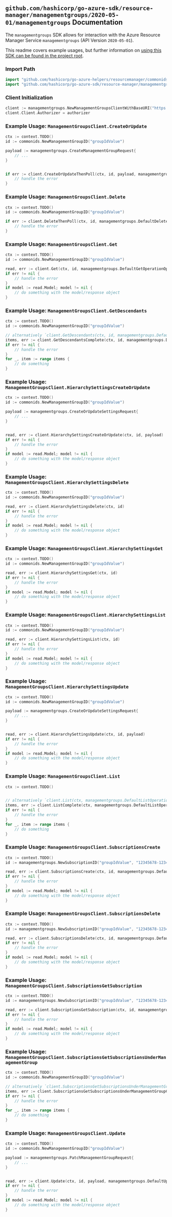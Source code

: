 
## `github.com/hashicorp/go-azure-sdk/resource-manager/managementgroups/2020-05-01/managementgroups` Documentation

The `managementgroups` SDK allows for interaction with the Azure Resource Manager Service `managementgroups` (API Version `2020-05-01`).

This readme covers example usages, but further information on [using this SDK can be found in the project root](https://github.com/hashicorp/go-azure-sdk/tree/main/docs).

### Import Path

```go
import "github.com/hashicorp/go-azure-helpers/resourcemanager/commonids"
import "github.com/hashicorp/go-azure-sdk/resource-manager/managementgroups/2020-05-01/managementgroups"
```


### Client Initialization

```go
client := managementgroups.NewManagementGroupsClientWithBaseURI("https://management.azure.com")
client.Client.Authorizer = authorizer
```


### Example Usage: `ManagementGroupsClient.CreateOrUpdate`

```go
ctx := context.TODO()
id := commonids.NewManagementGroupID("groupIdValue")

payload := managementgroups.CreateManagementGroupRequest{
	// ...
}


if err := client.CreateOrUpdateThenPoll(ctx, id, payload, managementgroups.DefaultCreateOrUpdateOperationOptions()); err != nil {
	// handle the error
}
```


### Example Usage: `ManagementGroupsClient.Delete`

```go
ctx := context.TODO()
id := commonids.NewManagementGroupID("groupIdValue")

if err := client.DeleteThenPoll(ctx, id, managementgroups.DefaultDeleteOperationOptions()); err != nil {
	// handle the error
}
```


### Example Usage: `ManagementGroupsClient.Get`

```go
ctx := context.TODO()
id := commonids.NewManagementGroupID("groupIdValue")

read, err := client.Get(ctx, id, managementgroups.DefaultGetOperationOptions())
if err != nil {
	// handle the error
}
if model := read.Model; model != nil {
	// do something with the model/response object
}
```


### Example Usage: `ManagementGroupsClient.GetDescendants`

```go
ctx := context.TODO()
id := commonids.NewManagementGroupID("groupIdValue")

// alternatively `client.GetDescendants(ctx, id, managementgroups.DefaultGetDescendantsOperationOptions())` can be used to do batched pagination
items, err := client.GetDescendantsComplete(ctx, id, managementgroups.DefaultGetDescendantsOperationOptions())
if err != nil {
	// handle the error
}
for _, item := range items {
	// do something
}
```


### Example Usage: `ManagementGroupsClient.HierarchySettingsCreateOrUpdate`

```go
ctx := context.TODO()
id := commonids.NewManagementGroupID("groupIdValue")

payload := managementgroups.CreateOrUpdateSettingsRequest{
	// ...
}


read, err := client.HierarchySettingsCreateOrUpdate(ctx, id, payload)
if err != nil {
	// handle the error
}
if model := read.Model; model != nil {
	// do something with the model/response object
}
```


### Example Usage: `ManagementGroupsClient.HierarchySettingsDelete`

```go
ctx := context.TODO()
id := commonids.NewManagementGroupID("groupIdValue")

read, err := client.HierarchySettingsDelete(ctx, id)
if err != nil {
	// handle the error
}
if model := read.Model; model != nil {
	// do something with the model/response object
}
```


### Example Usage: `ManagementGroupsClient.HierarchySettingsGet`

```go
ctx := context.TODO()
id := commonids.NewManagementGroupID("groupIdValue")

read, err := client.HierarchySettingsGet(ctx, id)
if err != nil {
	// handle the error
}
if model := read.Model; model != nil {
	// do something with the model/response object
}
```


### Example Usage: `ManagementGroupsClient.HierarchySettingsList`

```go
ctx := context.TODO()
id := commonids.NewManagementGroupID("groupIdValue")

read, err := client.HierarchySettingsList(ctx, id)
if err != nil {
	// handle the error
}
if model := read.Model; model != nil {
	// do something with the model/response object
}
```


### Example Usage: `ManagementGroupsClient.HierarchySettingsUpdate`

```go
ctx := context.TODO()
id := commonids.NewManagementGroupID("groupIdValue")

payload := managementgroups.CreateOrUpdateSettingsRequest{
	// ...
}


read, err := client.HierarchySettingsUpdate(ctx, id, payload)
if err != nil {
	// handle the error
}
if model := read.Model; model != nil {
	// do something with the model/response object
}
```


### Example Usage: `ManagementGroupsClient.List`

```go
ctx := context.TODO()


// alternatively `client.List(ctx, managementgroups.DefaultListOperationOptions())` can be used to do batched pagination
items, err := client.ListComplete(ctx, managementgroups.DefaultListOperationOptions())
if err != nil {
	// handle the error
}
for _, item := range items {
	// do something
}
```


### Example Usage: `ManagementGroupsClient.SubscriptionsCreate`

```go
ctx := context.TODO()
id := managementgroups.NewSubscriptionID("groupIdValue", "12345678-1234-9876-4563-123456789012")

read, err := client.SubscriptionsCreate(ctx, id, managementgroups.DefaultSubscriptionsCreateOperationOptions())
if err != nil {
	// handle the error
}
if model := read.Model; model != nil {
	// do something with the model/response object
}
```


### Example Usage: `ManagementGroupsClient.SubscriptionsDelete`

```go
ctx := context.TODO()
id := managementgroups.NewSubscriptionID("groupIdValue", "12345678-1234-9876-4563-123456789012")

read, err := client.SubscriptionsDelete(ctx, id, managementgroups.DefaultSubscriptionsDeleteOperationOptions())
if err != nil {
	// handle the error
}
if model := read.Model; model != nil {
	// do something with the model/response object
}
```


### Example Usage: `ManagementGroupsClient.SubscriptionsGetSubscription`

```go
ctx := context.TODO()
id := managementgroups.NewSubscriptionID("groupIdValue", "12345678-1234-9876-4563-123456789012")

read, err := client.SubscriptionsGetSubscription(ctx, id, managementgroups.DefaultSubscriptionsGetSubscriptionOperationOptions())
if err != nil {
	// handle the error
}
if model := read.Model; model != nil {
	// do something with the model/response object
}
```


### Example Usage: `ManagementGroupsClient.SubscriptionsGetSubscriptionsUnderManagementGroup`

```go
ctx := context.TODO()
id := commonids.NewManagementGroupID("groupIdValue")

// alternatively `client.SubscriptionsGetSubscriptionsUnderManagementGroup(ctx, id)` can be used to do batched pagination
items, err := client.SubscriptionsGetSubscriptionsUnderManagementGroupComplete(ctx, id)
if err != nil {
	// handle the error
}
for _, item := range items {
	// do something
}
```


### Example Usage: `ManagementGroupsClient.Update`

```go
ctx := context.TODO()
id := commonids.NewManagementGroupID("groupIdValue")

payload := managementgroups.PatchManagementGroupRequest{
	// ...
}


read, err := client.Update(ctx, id, payload, managementgroups.DefaultUpdateOperationOptions())
if err != nil {
	// handle the error
}
if model := read.Model; model != nil {
	// do something with the model/response object
}
```
